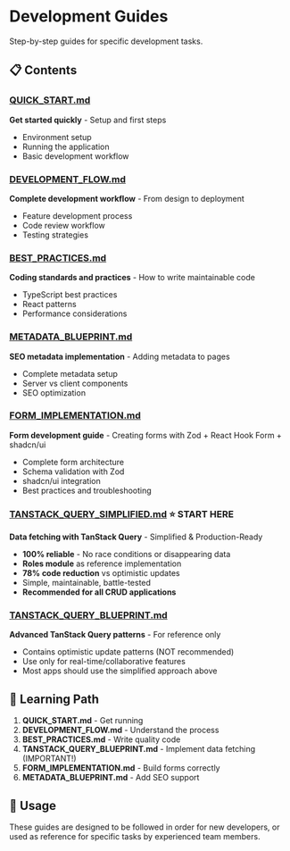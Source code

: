 # Development Guides

Step-by-step guides for specific development tasks.

## 📋 Contents

### [QUICK_START.md](QUICK_START.md)

**Get started quickly** - Setup and first steps

- Environment setup
- Running the application
- Basic development workflow

### [DEVELOPMENT_FLOW.md](DEVELOPMENT_FLOW.md)

**Complete development workflow** - From design to deployment

- Feature development process
- Code review workflow
- Testing strategies

### [BEST_PRACTICES.md](BEST_PRACTICES.md)

**Coding standards and practices** - How to write maintainable code

- TypeScript best practices
- React patterns
- Performance considerations

### [METADATA_BLUEPRINT.md](METADATA_BLUEPRINT.md)

**SEO metadata implementation** - Adding metadata to pages

- Complete metadata setup
- Server vs client components
- SEO optimization

### [FORM_IMPLEMENTATION.md](FORM_IMPLEMENTATION.md)

**Form development guide** - Creating forms with Zod + React Hook Form + shadcn/ui

- Complete form architecture
- Schema validation with Zod
- shadcn/ui integration
- Best practices and troubleshooting

### [TANSTACK_QUERY_SIMPLIFIED.md](TANSTACK_QUERY_SIMPLIFIED.md) ⭐ **START HERE**

**Data fetching with TanStack Query** - Simplified & Production-Ready

- **100% reliable** - No race conditions or disappearing data
- **Roles module** as reference implementation
- **78% code reduction** vs optimistic updates
- Simple, maintainable, battle-tested
- **Recommended for all CRUD applications**

### [TANSTACK_QUERY_BLUEPRINT.md](TANSTACK_QUERY_BLUEPRINT.md)

**Advanced TanStack Query patterns** - For reference only

- Contains optimistic update patterns (NOT recommended)
- Use only for real-time/collaborative features
- Most apps should use the simplified approach above

## 🎯 Learning Path

1. **QUICK_START.md** - Get running
2. **DEVELOPMENT_FLOW.md** - Understand the process
3. **BEST_PRACTICES.md** - Write quality code
4. **TANSTACK_QUERY_BLUEPRINT.md** - Implement data fetching (IMPORTANT!)
5. **FORM_IMPLEMENTATION.md** - Build forms correctly
6. **METADATA_BLUEPRINT.md** - Add SEO support

## 🚀 Usage

These guides are designed to be followed in order for new developers, or used as reference for specific tasks by experienced team members.
